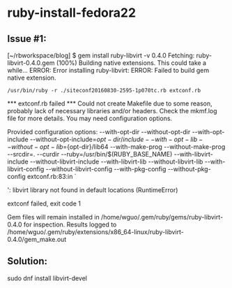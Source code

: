# ruby-install-fedora22

## Issue #1:  
[~/rbworkspace/blog] $ gem install ruby-libvirt -v 0.4.0
Fetching: ruby-libvirt-0.4.0.gem (100%)
Building native extensions.  This could take a while...
ERROR:  Error installing ruby-libvirt:
	ERROR: Failed to build gem native extension.

    /usr/bin/ruby -r ./siteconf20160830-2595-1p070tc.rb extconf.rb
*** extconf.rb failed ***
Could not create Makefile due to some reason, probably lack of necessary
libraries and/or headers.  Check the mkmf.log file for more details.  You may
need configuration options.

Provided configuration options:
	--with-opt-dir
	--without-opt-dir
	--with-opt-include
	--without-opt-include=${opt-dir}/include
	--with-opt-lib
	--without-opt-lib=${opt-dir}/lib64
	--with-make-prog
	--without-make-prog
	--srcdir=.
	--curdir
	--ruby=/usr/bin/$(RUBY_BASE_NAME)
	--with-libvirt-include
	--without-libvirt-include
	--with-libvirt-lib
	--without-libvirt-lib
	--with-libvirt-config
	--without-libvirt-config
	--with-pkg-config
	--without-pkg-config
extconf.rb:83:in `<main>': libvirt library not found in default locations (RuntimeError)

extconf failed, exit code 1

Gem files will remain installed in /home/wguo/.gem/ruby/gems/ruby-libvirt-0.4.0 for inspection.
Results logged to /home/wguo/.gem/ruby/extensions/x86_64-linux/ruby-libvirt-0.4.0/gem_make.out

## Solution:
sudo dnf install libvirt-devel
